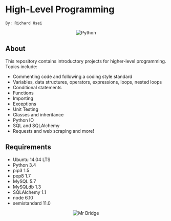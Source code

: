 # High-Level Programming
```
By: Richard Osei
```

<p align="center">
  <img src="https://matob.web.id/random/wp-content/uploads/sites/2/2020/05/python.jpg"
       alt="Python"
  >
</p>

## About
This repository contains introductory projects for higher-level programming. Topics include:
- Commenting code and following a coding style standard
- Variables, data structures, operators, expressions, loops, nested loops
- Conditional statements
- Functions
- Importing
- Exceptions
- Unit Testing
- Classes and inheritance
- Python IO
- SQL and SQLAlchemy
- Requests and web scraping
and more!

## Requirements
* Ubuntu 14.04 LTS
* Python 3.4
* pip3 1.5
* pep8 1.7
* MySQL 5.7
* MySQLdb 1.3
* SQLAlchemy 1.1
* node 6.10
* semistandard 11.0

<p align="center">
  <img src="https://cdn.shopify.com/s/files/1/0275/6457/2777/files/image3_2fe3e1e9-9264-4c5e-95af-d228c9aabd35_large.png?v=1582406275"
       alt="Mr Bridge"
  >
</p>
